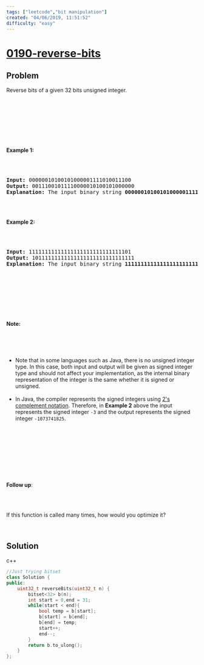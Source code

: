 ```yaml
---
tags: ["leetcode","bit manipulation"]
created: "04/06/2019, 11:51:52"
difficulty: "easy"
---
```


# [0190-reverse-bits](https://leetcode.com/problems/reverse-bits/)

## Problem
<div><p>Reverse bits of a given 32 bits unsigned integer.</p><br><br><p>&nbsp;</p><br><br><p><strong>Example 1:</strong></p><br><br><pre><strong>Input:</strong> 00000010100101000001111010011100<br><strong>Output:</strong> 00111001011110000010100101000000<br><strong>Explanation: </strong>The input binary string <b>00000010100101000001111010011100</b> represents the unsigned integer 43261596, so return 964176192 which its binary representation is <b>00111001011110000010100101000000</b>.<br></pre><br><br><p><strong>Example 2:</strong></p><br><br><pre><strong>Input:</strong> 11111111111111111111111111111101<br><strong>Output:</strong> 10111111111111111111111111111111<br><strong>Explanation: </strong>The input binary string <strong>11111111111111111111111111111101</strong> represents the unsigned integer 4294967293, so return 3221225471 which its binary representation is <strong>10101111110010110010011101101001</strong>.</pre><br><br><p>&nbsp;</p><br><br><p><strong>Note:</strong></p><br><br><ul><br>	<li>Note that in some languages such as Java, there is no unsigned integer type. In this case, both input and output will be given as signed integer type and should not affect your implementation, as the internal binary representation of the integer is the same whether it is signed or unsigned.</li><br>	<li>In Java,&nbsp;the compiler represents the signed integers using <a href="https://en.wikipedia.org/wiki/Two%27s_complement" target="_blank">2's complement notation</a>. Therefore, in <strong>Example 2</strong>&nbsp;above the input represents the signed integer <code>-3</code>&nbsp;and the output represents the signed integer <code>-1073741825</code>.</li><br></ul><br><br><p>&nbsp;</p><br><br><p><b>Follow up</b>:</p><br><br><p>If this function is called many times, how would you optimize it?</p><br></div>

## Solution

c++
```c++
//Just trying bitset
class Solution {
public:
    uint32_t reverseBits(uint32_t n) {
        bitset<32> b(n);
        int start = 0,end = 31;
        while(start < end){
            bool temp = b[start];
            b[start] = b[end];
            b[end] = temp;
            start++;
            end--;
        }
        return b.to_ulong();
    }
};
​
```
